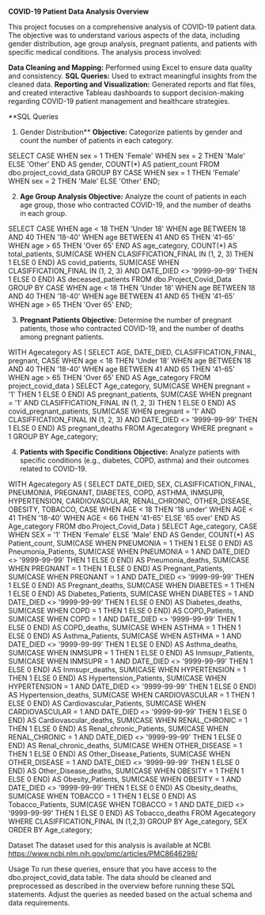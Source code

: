 **COVID-19 Patient Data Analysis
Overview**

This project focuses on a comprehensive analysis of COVID-19 patient data. The objective was to understand various aspects of the data, including gender distribution, age group analysis, pregnant patients, and patients with specific medical conditions. 
The analysis process involved:

**Data Cleaning and Mapping:** Performed using Excel to ensure data quality and consistency.
**SQL Queries:** Used to extract meaningful insights from the cleaned data.
**Reporting and Visualization:** Generated reports and flat files, and created interactive Tableau dashboards to support decision-making regarding COVID-19 patient management and healthcare strategies.

**SQL Queries
1. Gender Distribution**
**Objective:** Categorize patients by gender and count the number of patients in each category.

SELECT
    CASE 
        WHEN sex = 1 THEN 'Female'
        WHEN sex = 2 THEN 'Male'
        ELSE 'Other'
    END AS gender,
    COUNT(*) AS patient_count
FROM 
    dbo.project_covid_data
GROUP BY 
    CASE 
        WHEN sex = 1 THEN 'Female'
        WHEN sex = 2 THEN 'Male'
        ELSE 'Other'
    END;
    
2. **Age Group Analysis
Objective:** Analyze the count of patients in each age group, those who contracted COVID-19, and the number of deaths in each group.

SELECT 
    CASE 
        WHEN age < 18 THEN 'Under 18'
        WHEN age BETWEEN 18 AND 40 THEN '18-40'
        WHEN age BETWEEN 41 AND 65 THEN '41-65'
        WHEN age > 65 THEN 'Over 65'
    END AS age_category,
    COUNT(*) AS total_patients,
    SUM(CASE WHEN CLASIFFICATION_FINAL IN (1, 2, 3) THEN 1 ELSE 0 END) AS covid_patients,
    SUM(CASE WHEN CLASIFFICATION_FINAL IN (1, 2, 3) AND DATE_DIED <> '9999-99-99' THEN 1 ELSE 0 END) AS deceased_patients
FROM 
    dbo.Project_Covid_Data
GROUP BY 
    CASE 
        WHEN age < 18 THEN 'Under 18'
        WHEN age BETWEEN 18 AND 40 THEN '18-40'
        WHEN age BETWEEN 41 AND 65 THEN '41-65'
        WHEN age > 65 THEN 'Over 65'
    END;

3. **Pregnant Patients
Objective:** Determine the number of pregnant patients, those who contracted COVID-19, and the number of deaths among pregnant patients.

WITH Agecategory AS (
    SELECT AGE, DATE_DIED, CLASIFFICATION_FINAL, pregnant,
    CASE 
        WHEN age < 18 THEN 'Under 18'
        WHEN age BETWEEN 18 AND 40 THEN '18-40'
        WHEN age BETWEEN 41 AND 65 THEN '41-65'
        WHEN age > 65 THEN 'Over 65'
    END AS Age_category
    FROM project_covid_data
)
SELECT Age_category,
    SUM(CASE WHEN pregnant = '1' THEN 1 ELSE 0 END) AS pregnant_patients,
    SUM(CASE WHEN pregnant = '1' AND CLASIFFICATION_FINAL IN (1, 2, 3) THEN 1 ELSE 0 END) AS covid_pregnant_patients,
    SUM(CASE WHEN pregnant = '1' AND CLASIFFICATION_FINAL IN (1, 2, 3) AND DATE_DIED <> '9999-99-99' THEN 1 ELSE 0 END) AS pregnant_deaths
FROM Agecategory
WHERE pregnant = 1
GROUP BY Age_category;

4. **Patients with Specific Conditions
Objective:** Analyze patients with specific conditions (e.g., diabetes, COPD, asthma) and their outcomes related to COVID-19.

WITH Agecategory AS (
    SELECT DATE_DIED, SEX, CLASIFFICATION_FINAL, PNEUMONIA, PREGNANT, DIABETES, COPD, ASTHMA, INMSUPR, HYPERTENSION, CARDIOVASCULAR, RENAL_CHRONIC, OTHER_DISEASE, OBESITY, TOBACCO,
    CASE 
        WHEN AGE < 18 THEN '18 under'
        WHEN AGE < 41 THEN '18-40'
        WHEN AGE < 66 THEN '41-65'
        ELSE '65 over'
    END AS Age_category
    FROM dbo.Project_Covid_Data
)
SELECT Age_category, 
    CASE WHEN SEX = '1' THEN 'Female' ELSE 'Male' END AS Gender,
    COUNT(*) AS Patient_count,
    SUM(CASE WHEN PNEUMONIA = 1 THEN 1 ELSE 0 END) AS Pneumonia_Patients,
    SUM(CASE WHEN PNEUMONIA = 1 AND DATE_DIED <> '9999-99-99' THEN 1 ELSE 0 END) AS Pneumonia_deaths,
    SUM(CASE WHEN PREGNANT = 1 THEN 1 ELSE 0 END) AS Pregnant_Patients,
    SUM(CASE WHEN PREGNANT = 1 AND DATE_DIED <> '9999-99-99' THEN 1 ELSE 0 END) AS Pregnant_deaths,
    SUM(CASE WHEN DIABETES = 1 THEN 1 ELSE 0 END) AS Diabetes_Patients,
    SUM(CASE WHEN DIABETES = 1 AND DATE_DIED <> '9999-99-99' THEN 1 ELSE 0 END) AS Diabetes_deaths,
    SUM(CASE WHEN COPD = 1 THEN 1 ELSE 0 END) AS COPD_Patients,
    SUM(CASE WHEN COPD = 1 AND DATE_DIED <> '9999-99-99' THEN 1 ELSE 0 END) AS COPD_deaths,
    SUM(CASE WHEN ASTHMA = 1 THEN 1 ELSE 0 END) AS Asthma_Patients,
    SUM(CASE WHEN ASTHMA = 1 AND DATE_DIED <> '9999-99-99' THEN 1 ELSE 0 END) AS Asthma_deaths,
    SUM(CASE WHEN INMSUPR = 1 THEN 1 ELSE 0 END) AS Inmsupr_Patients,
    SUM(CASE WHEN INMSUPR = 1 AND DATE_DIED <> '9999-99-99' THEN 1 ELSE 0 END) AS Inmsupr_deaths,
    SUM(CASE WHEN HYPERTENSION = 1 THEN 1 ELSE 0 END) AS Hypertension_Patients,
    SUM(CASE WHEN HYPERTENSION = 1 AND DATE_DIED <> '9999-99-99' THEN 1 ELSE 0 END) AS Hypertension_deaths,
    SUM(CASE WHEN CARDIOVASCULAR = 1 THEN 1 ELSE 0 END) AS Cardiovascular_Patients,
    SUM(CASE WHEN CARDIOVASCULAR = 1 AND DATE_DIED <> '9999-99-99' THEN 1 ELSE 0 END) AS Cardiovascular_deaths,
    SUM(CASE WHEN RENAL_CHRONIC = 1 THEN 1 ELSE 0 END) AS Renal_chronic_Patients,
    SUM(CASE WHEN RENAL_CHRONIC = 1 AND DATE_DIED <> '9999-99-99' THEN 1 ELSE 0 END) AS Renal_chronic_deaths,
    SUM(CASE WHEN OTHER_DISEASE = 1 THEN 1 ELSE 0 END) AS Other_Disease_Patients,
    SUM(CASE WHEN OTHER_DISEASE = 1 AND DATE_DIED <> '9999-99-99' THEN 1 ELSE 0 END) AS Other_Disease_deaths,
    SUM(CASE WHEN OBESITY = 1 THEN 1 ELSE 0 END) AS Obesity_Patients,
    SUM(CASE WHEN OBESITY = 1 AND DATE_DIED <> '9999-99-99' THEN 1 ELSE 0 END) AS Obesity_deaths,
    SUM(CASE WHEN TOBACCO = 1 THEN 1 ELSE 0 END) AS Tobacco_Patients,
    SUM(CASE WHEN TOBACCO = 1 AND DATE_DIED <> '9999-99-99' THEN 1 ELSE 0 END) AS Tobacco_deaths
FROM Agecategory
WHERE CLASIFFICATION_FINAL IN (1,2,3)
GROUP BY Age_category, SEX
ORDER BY Age_category;

Dataset
The dataset used for this analysis is available at NCBI.
https://www.ncbi.nlm.nih.gov/pmc/articles/PMC8646298/

Usage
To run these queries, ensure that you have access to the dbo.project_covid_data table. 
The data should be cleaned and preprocessed as described in the overview before running these SQL statements. 
Adjust the queries as needed based on the actual schema and data requirements.
